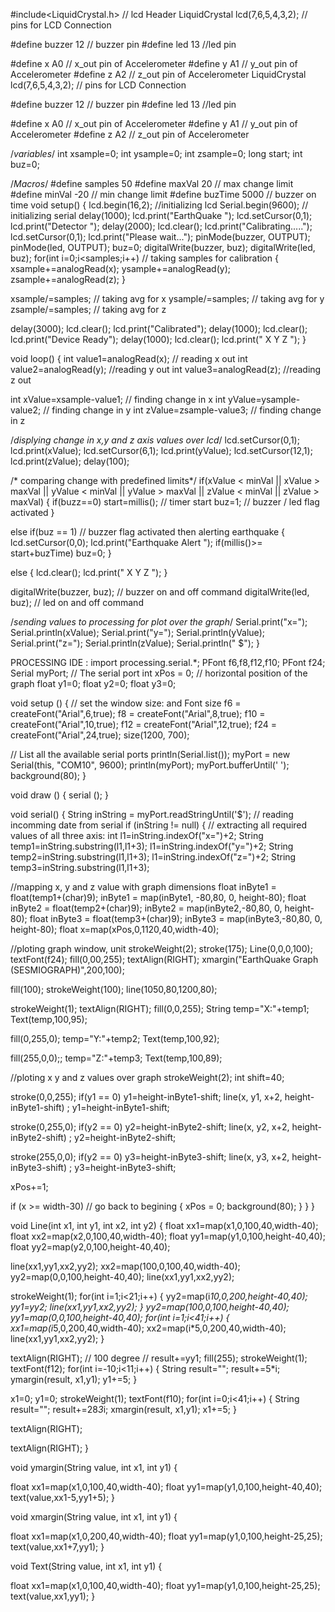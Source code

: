 #include<LiquidCrystal.h> // lcd Header
LiquidCrystal lcd(7,6,5,4,3,2); // pins for LCD Connection

#define buzzer 12 // buzzer pin
#define led 13 //led pin

#define x A0 // x_out pin of Accelerometer
#define y A1 // y_out pin of Accelerometer
#define z A2 // z_out pin of Accelerometer
LiquidCrystal lcd(7,6,5,4,3,2); // pins for LCD Connection

#define buzzer 12 // buzzer pin
#define led 13 //led pin

#define x A0 // x_out pin of Accelerometer
#define y A1 // y_out pin of Accelerometer
#define z A2 // z_out pin of Accelerometer

/*variables*/
int xsample=0;
int ysample=0;
int zsample=0;
long start;
int buz=0;

/*Macros*/
#define samples 50
#define maxVal 20 // max change limit
#define minVal -20 // min change limit
#define buzTime 5000 // buzzer on time
void setup()
{
lcd.begin(16,2); //initializing lcd
Serial.begin(9600); // initializing serial
delay(1000);
lcd.print("EarthQuake ");
lcd.setCursor(0,1);
lcd.print("Detector ");
delay(2000);
lcd.clear();
lcd.print("Calibrating.....");
lcd.setCursor(0,1);
lcd.print("Please wait...");
pinMode(buzzer, OUTPUT);
pinMode(led, OUTPUT);
buz=0;
digitalWrite(buzzer, buz);
digitalWrite(led, buz);
for(int i=0;i<samples;i++) // taking samples for calibration
{
xsample+=analogRead(x);
ysample+=analogRead(y);
zsample+=analogRead(z);
}

xsample/=samples; // taking avg for x
ysample/=samples; // taking avg for y
zsample/=samples; // taking avg for z

delay(3000);
lcd.clear();
lcd.print("Calibrated");
delay(1000);
lcd.clear();
lcd.print("Device Ready");
delay(1000);
lcd.clear();
lcd.print(" X Y Z ");
}

void loop()
{
int value1=analogRead(x); // reading x out
int value2=analogRead(y); //reading y out
int value3=analogRead(z); //reading z out

int xValue=xsample-value1; // finding change in x
int yValue=ysample-value2; // finding change in y
int zValue=zsample-value3; // finding change in z

/*displying change in x,y and z axis values over lcd*/
lcd.setCursor(0,1);
lcd.print(xValue);
lcd.setCursor(6,1);
lcd.print(yValue);
lcd.setCursor(12,1);
lcd.print(zValue);
delay(100);

/* comparing change with predefined limits*/
if(xValue < minVal || xValue > maxVal || yValue < minVal || yValue > maxVal || zValue < minVal || zValue > maxVal)
{
if(buzz==0)
start=millis(); // timer start
buz=1; // buzzer / led flag activated
}

else if(buz == 1) // buzzer flag activated then alerting earthquake
{
lcd.setCursor(0,0);
lcd.print("Earthquake Alert ");
if(millis()>= start+buzTime)
buz=0;
}

else
{
lcd.clear();
lcd.print(" X Y Z ");
}

digitalWrite(buzzer, buz); // buzzer on and off command
digitalWrite(led, buz); // led on and off command

/*sending values to processing for plot over the graph*/
Serial.print("x=");
Serial.println(xValue);
Serial.print("y=");
Serial.println(yValue);
Serial.print("z=");
Serial.println(zValue);
Serial.println(" $");
}




PROCESSING IDE :
import processing.serial.*;
PFont f6,f8,f12,f10;
PFont f24;
Serial myPort; // The serial port
int xPos = 0; // horizontal position of the graph
float y1=0;
float y2=0;
float y3=0;

void setup ()
{
// set the window size: and Font size
f6 = createFont("Arial",6,true);
f8 = createFont("Arial",8,true);
f10 = createFont("Arial",10,true);
f12 = createFont("Arial",12,true);
f24 = createFont("Arial",24,true);
size(1200, 700);

// List all the available serial ports
println(Serial.list());
myPort = new Serial(this, "COM10", 9600);
println(myPort);
myPort.bufferUntil(' ');
background(80);
}

void draw ()
{
serial ();
}

void serial()
{
String inString = myPort.readStringUntil('$'); // reading incomming date from serial
if (inString != null)
{
// extracting all required values of all three axis:
int l1=inString.indexOf("x=")+2;
String temp1=inString.substring(l1,l1+3);
l1=inString.indexOf("y=")+2;
String temp2=inString.substring(l1,l1+3);
l1=inString.indexOf("z=")+2;
String temp3=inString.substring(l1,l1+3);

//mapping x, y and z value with graph dimensions
float inByte1 = float(temp1+(char)9);
inByte1 = map(inByte1, -80,80, 0, height-80);
float inByte2 = float(temp2+(char)9);
inByte2 = map(inByte2,-80,80, 0, height-80);
float inByte3 = float(temp3+(char)9);
inByte3 = map(inByte3,-80,80, 0, height-80);
float x=map(xPos,0,1120,40,width-40);

//ploting graph window, unit
strokeWeight(2);
stroke(175);
Line(0,0,0,100);
textFont(f24);
fill(0,00,255);
textAlign(RIGHT);
xmargin("EarthQuake Graph (SESMIOGRAPH)",200,100);

fill(100);
strokeWeight(100);
line(1050,80,1200,80);

strokeWeight(1);
textAlign(RIGHT);
fill(0,0,255);
String temp="X:"+temp1;
Text(temp,100,95);

fill(0,255,0);
temp="Y:"+temp2;
Text(temp,100,92);

fill(255,0,0);;
temp="Z:"+temp3;
Text(temp,100,89);


//ploting x y and z values over graph
strokeWeight(2);
int shift=40;

stroke(0,0,255);
if(y1 == 0)
y1=height-inByte1-shift;
line(x, y1, x+2, height-inByte1-shift) ;
y1=height-inByte1-shift;

stroke(0,255,0);
if(y2 == 0)
y2=height-inByte2-shift;
line(x, y2, x+2, height-inByte2-shift) ;
y2=height-inByte2-shift;

stroke(255,0,0);
if(y2 == 0)
y3=height-inByte3-shift;
line(x, y3, x+2, height-inByte3-shift) ;
y3=height-inByte3-shift;

xPos+=1;

if (x >= width-30) // go back to begining
{
xPos = 0;
background(80);
}
}
}

void Line(int x1, int y1, int x2, int y2)
{
float xx1=map(x1,0,100,40,width-40);
float xx2=map(x2,0,100,40,width-40);
float yy1=map(y1,0,100,height-40,40);
float yy2=map(y2,0,100,height-40,40);

line(xx1,yy1,xx2,yy2);
xx2=map(100,0,100,40,width-40);
yy2=map(0,0,100,height-40,40);
line(xx1,yy1,xx2,yy2);

strokeWeight(1);
for(int i=1;i<21;i++)
{
yy2=map(i*10,0,200,height-40,40);
yy1=yy2;
line(xx1,yy1,xx2,yy2);
}
yy2=map(100,0,100,height-40,40);
yy1=map(0,0,100,height-40,40);
for(int i=1;i<41;i++)
{
xx1=map(i*5,0,200,40,width-40);
xx2=map(i*5,0,200,40,width-40);
line(xx1,yy1,xx2,yy2);
}

textAlign(RIGHT); // 100 degree
// result+=yy1;
fill(255);
strokeWeight(1);
textFont(f12);
for(int i=-10;i<11;i++)
{
String result="";
result+=5*i;
ymargin(result, x1,y1);
y1+=5;
}

x1=0;
y1=0;
strokeWeight(1);
textFont(f10);
for(int i=0;i<41;i++)
{
String result="";
result+=28*3*i;
xmargin(result, x1,y1);
x1+=5;
}

textAlign(RIGHT);

textAlign(RIGHT);
}

void ymargin(String value, int x1, int y1)
{

float xx1=map(x1,0,100,40,width-40);
float yy1=map(y1,0,100,height-40,40);
text(value,xx1-5,yy1+5);
}

void xmargin(String value, int x1, int y1)
{

float xx1=map(x1,0,200,40,width-40);
float yy1=map(y1,0,100,height-25,25);
text(value,xx1+7,yy1);
}

void Text(String value, int x1, int y1)
{

float xx1=map(x1,0,100,40,width-40);
float yy1=map(y1,0,100,height-25,25);
text(value,xx1,yy1);
}
